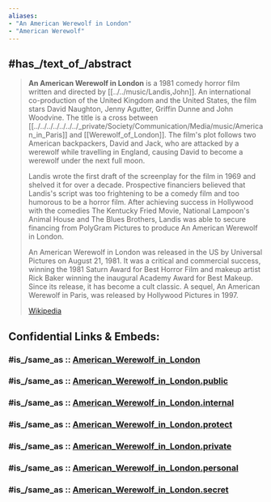 ```yaml
---
aliases:
- "An American Werewolf in London"
- "American Werewolf"
---
```


## #has_/text_of_/abstract 

> **An American Werewolf in London** is a 1981 comedy horror film written and directed by [[../../music/Landis,John]]. 
> An international co-production of the United Kingdom and the United States, 
> the film stars David Naughton, Jenny Agutter, Griffin Dunne and John Woodvine. 
> The title is a cross between [[../../../../../../../_private/Society/Communication/Media/music/American_in_Paris]] and [[Werewolf_of_London]]. 
> The film's plot follows two American backpackers, David and Jack, 
> who are attacked by a werewolf while travelling in England, 
> causing David to become a werewolf under the next full moon.
>
> Landis wrote the first draft of the screenplay for the film in 1969 and shelved it for over a decade. Prospective financiers believed that Landis's script was too frightening to be a comedy film and too humorous to be a horror film. After achieving success in Hollywood with the comedies The Kentucky Fried Movie, National Lampoon's Animal House and The Blues Brothers, Landis was able to secure financing from PolyGram Pictures to produce An American Werewolf in London.
>
> An American Werewolf in London was released in the US by Universal Pictures on August 21, 1981. It was a critical and commercial success, winning the 1981 Saturn Award for Best Horror Film and makeup artist Rick Baker winning the inaugural Academy Award for Best Makeup. Since its release, it has become a cult classic. A sequel, An American Werewolf in Paris, was released by Hollywood Pictures in 1997.
>
> [Wikipedia](https://en.wikipedia.org/wiki/An%20American%20Werewolf%20in%20London) 


## Confidential Links & Embeds: 

### #is_/same_as :: [American_Werewolf_in_London](/_Standards/Society/Communication/Media/Movie/Movie-Genre/Horror-Movie/American_Werewolf_in_London.md) 

### #is_/same_as :: [American_Werewolf_in_London.public](/_public/Society/Communication/Media/Movie/Movie-Genre/Horror-Movie/American_Werewolf_in_London.public.md) 

### #is_/same_as :: [American_Werewolf_in_London.internal](/_internal/Society/Communication/Media/Movie/Movie-Genre/Horror-Movie/American_Werewolf_in_London.internal.md) 

### #is_/same_as :: [American_Werewolf_in_London.protect](/_protect/Society/Communication/Media/Movie/Movie-Genre/Horror-Movie/American_Werewolf_in_London.protect.md) 

### #is_/same_as :: [American_Werewolf_in_London.private](/_private/Society/Communication/Media/Movie/Movie-Genre/Horror-Movie/American_Werewolf_in_London.private.md) 

### #is_/same_as :: [American_Werewolf_in_London.personal](/_personal/Society/Communication/Media/Movie/Movie-Genre/Horror-Movie/American_Werewolf_in_London.personal.md) 

### #is_/same_as :: [American_Werewolf_in_London.secret](/_secret/Society/Communication/Media/Movie/Movie-Genre/Horror-Movie/American_Werewolf_in_London.secret.md)


